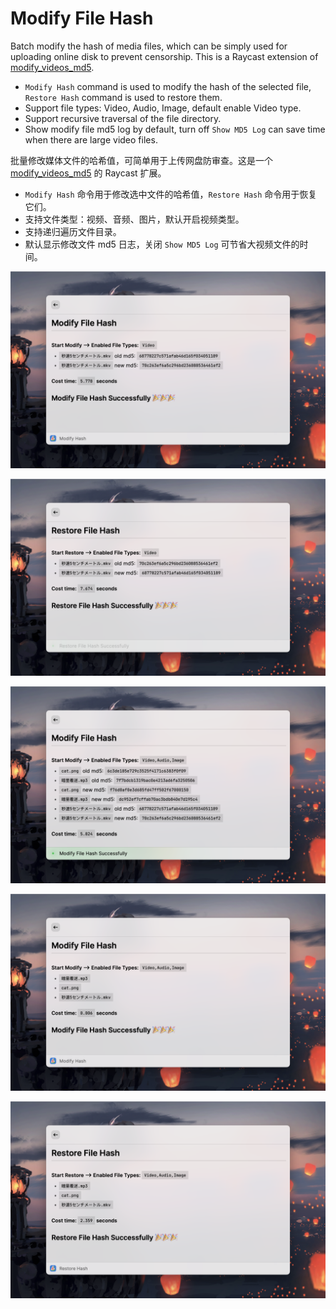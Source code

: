 # Modify File Hash

Batch modify the hash of media files, which can be simply used for uploading online disk to prevent censorship. This is a Raycast extension of [modify_videos_md5](https://github.com/tisfeng/modify_videos_md5).

- `Modify Hash` command is used to modify the hash of the selected file, `Restore Hash` command is used to restore them.
- Support file types: Video, Audio, Image, default enable Video type.
- Support recursive traversal of the file directory.
- Show modify file md5 log by default, turn off `Show MD5 Log` can save time when there are large video files.

批量修改媒体文件的哈希值，可简单用于上传网盘防审查。这是一个 [modify_videos_md5](https://github.com/tisfeng/modify_videos_md5) 的 Raycast 扩展。

- `Modify Hash` 命令用于修改选中文件的哈希值，`Restore Hash` 命令用于恢复它们。
- 支持文件类型：视频、音频、图片，默认开启视频类型。
- 支持递归遍历文件目录。
- 默认显示修改文件 md5 日志，关闭 `Show MD5 Log` 可节省大视频文件的时间。

![modify-hash-1](https://raw.githubusercontent.com/tisfeng/ImageBed/main/uPic/modify-hash-1-1666519989.png)

![modify-hash-2](https://raw.githubusercontent.com/tisfeng/ImageBed/main/uPic/modify-hash-2-1666519998.png)

![modify-hash-3](https://raw.githubusercontent.com/tisfeng/ImageBed/main/uPic/modify-hash-3-1666520011.png)

![modify-hash-4](https://raw.githubusercontent.com/tisfeng/ImageBed/main/uPic/modify-hash-4-1666520023.png)

![modify-hash-5-1666520357](https://raw.githubusercontent.com/tisfeng/ImageBed/main/uPic/modify-hash-5-1666520357.png)
